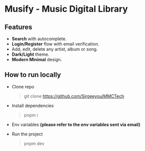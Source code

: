 # Musify - Music Digital Library

## Features

- **Search** with autocomplete.
- **Login/Register** flow with email verification.
- Add, edit, delete any artist, album or song.
- **Dark/Light** theme.
- **Modern Minimal** design.

## How to run locally

- Clone repo

  > git clone https://github.com/Sirgeeyou/MMCTech

- Install dependencies

  > pnpm i

- Env variables
  **(please refer to the env variables sent via email)**

- Run the project
  > pnpm dev

